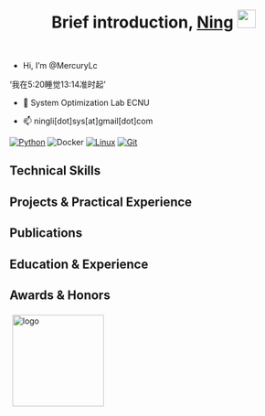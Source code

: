 <h1 align="center">Brief introduction, <a href="https://github.com/MercuryLc" target="_blank">Ning</a> <img
src="https://github.com/blackcater/blackcater/raw/main/images/Hi.gif" height="32" /></h1>

<br />

- Hi, I’m @MercuryLc

‘我在5:20睡觉13:14准时起’

- 💞️ System Optimization Lab ECNU

- 📫 ningli[dot]sys[at]gmail[dot]com
<!-- - 友链：- [LokinLi](https://lokinli.gitee.io/blog/) -->

[![Python](https://img.shields.io/badge/-Python-3776AB?style=flat-square&logo=python&logoColor=ffffff)](https://www.python.org/)
![Docker](https://img.shields.io/badge/Docker-2496ED?style=flat-square&logo=docker&logoColor=ffffff)
[![Linux](https://img.shields.io/badge/-Linux-333333?style=flat-square&logo=linux&logoColor=white)](https://www.linuxfoundation.org/)
[![Git](https://img.shields.io/badge/-Git-f05032?style=flat-square&logo=git&logoColor=white)](https://git-scm.com/)
<!-- ![.NET](https://img.shields.io/badge/.NET-512BD4?style=flat-square&logo=C-Sharp&logoColor=ffffff) -->
<!-- ![Java](https://img.shields.io/badge/-Java-007396?style=flat-square&logo=java&logoColor=ffffff) -->
<!-- ![JavaScript](https://img.shields.io/badge/JavaScript-F7DF1E?style=flat-square&logo=JavaScript&logoColor=ffffff) -->
<!-- ![Vue.js](https://img.shields.io/badge/-Vue.js-4FC08D?style=flat-square&logo=Vue.js&logoColor=ffffff) -->
<!-- ![Webpack](https://img.shields.io/badge/-Webpack-8DD6F9?style=flat-square&logo=webpack&logoColor=ffffff) -->
<!-- ![npm](https://img.shields.io/badge/-NPM-CB3837?style=flat-square&logo=npm&logoColor=white) -->

## Technical Skills

## Projects & Practical Experience

## Publications


## Education & Experience

## Awards & Honors 


<p align="left" >  
  <a href="https://github.com/anuraghazra/github-readme-stats"> 
<!-- <img  src="https://github-readme-stats.vercel.app/api?username=MercuryLc&&show_icons=true&theme=radical"/>
    -->
<img src="https://github-readme-stats.vercel.app/api?username=mercurylc&count_private=true&include_all_commits=true&show_icons=true&theme=radical" alt="logo" height="160" align="left" style="margin: 5px; margin-bottom: 20px;" /> 
  </a>
</p>










